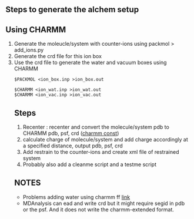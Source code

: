 ## Steps to generate the alchem setup
## Using CHARMM

<ol>
  <li>Generate the moleucle/system with counter-ions using packmol > add_ions.py</li>
  <li>Generate the crd file for this ion box</li>
  <li>Use the crd file to generate the water and vacuum boxes using CHARMM</li>

```
$PACKMOL <ion_box.inp >ion_box.out

$CHARMM <ion_wat.inp >ion_wat.out
$CHARMM <ion_vac.inp >ion_vac.out
```

## Steps
1. Recenter : recenter and convert the molecule/system pdb to CHARMM pdb, psf, crd ([charmm const](https://www.charmm-gui.org/charmmdoc/subst.html))
2. calculate charge of molecule/system and add charge accordingly at a specified distance, output pdb, psf, crd
3. Add restrain to the counter-ions and create xml file of restrained system
4. Probably also add a cleanme script and a testme script


## NOTES
- Problems adding water using charmm ff  [link](https://github.com/openmm/openmm/issues/3566)
- MDAnalysis can ead and write crd but it might require segid in pdb or the psf. And it does not write the charmm-extended format.

